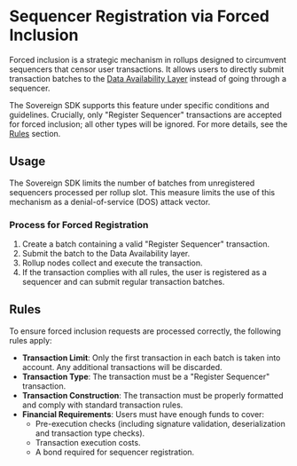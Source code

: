 # Sequencer Registration via Forced Inclusion

Forced inclusion is a strategic mechanism in rollups designed to circumvent
sequencers that censor user transactions. It allows users to directly submit
transaction batches to the [Data Availability Layer](./da-layer.md) instead of
going through a sequencer.

The Sovereign SDK supports this feature under specific conditions and
guidelines. Crucially, only "Register Sequencer" transactions are accepted for
forced inclusion; all other types will be ignored. For more details, see the
[Rules](#rules) section.

## Usage

The Sovereign SDK limits the number of batches from unregistered sequencers
processed per rollup slot. This measure limits the use of this mechanism
as a denial-of-service (DOS) attack vector.

### Process for Forced Registration

1. Create a batch containing a valid "Register Sequencer" transaction.
2. Submit the batch to the Data Availability layer.
3. Rollup nodes collect and execute the transaction.
4. If the transaction complies with all rules, the user is registered as a
   sequencer and can submit regular transaction batches.

## Rules

To ensure forced inclusion requests are processed correctly, the following rules
apply:

- **Transaction Limit**: Only the first transaction in each batch is taken into account. Any
  additional transactions will be discarded.
- **Transaction Type**: The transaction must be a "Register Sequencer"
  transaction.
- **Transaction Construction**: The transaction must be properly formatted and
  comply with standard transaction rules.
- **Financial Requirements**: Users must have enough funds to cover:
  - Pre-execution checks (including signature validation, deserialization
    and transaction type checks).
  - Transaction execution costs.
  - A bond required for sequencer registration.
